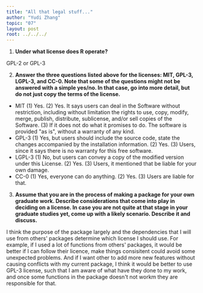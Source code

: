 ```yaml
---
title: "All that legal stuff..."
author: "Yudi Zhang"
topic: "07"
layout: post
root: ../../../
---
```


1. **Under what license does R operate?**

GPL-2 or GPL-3

2. **Answer the three questions listed above for the licenses: MIT, GPL-3,  LGPL-3, and CC-0. Note that some of the questions might not be answered with a simple yes/no. In that case, go into more detail, but do not just copy the terms of the license.**
- MIT
(1) Yes.
(2) Yes. It says users can deal in the Software without restriction, including without limitation the rights to use, copy, modify, merge, publish, distribute, sublicense, and/or sell copies of the Software.
(3) If it does not do what it promises to do. The software is provided "as is", without a warranty of any kind.
- GPL-3
(1) Yes, but users should include the source code, state the changes accompanied by the installation information.
(2) Yes.
(3) Users, since it says there is no warranty for this free software.
- LGPL-3
(1) No, but users can convey a copy of the modified version under this License.
(2) Yes.
(3) Users, it mentioned that be liable for your own damage.
- CC-0
(1) Yes, everyone can do anything.
(2) Yes.
(3) Users are liable for that.
3. **Assume that you are in the process of making a package for your own graduate work. Describe considerations that come into play in deciding on a license. In case you are not quite at that stage in your graduate studies yet, come up with a likely scenario. Describe it and discuss.**

I think the purpose of the package largely and the dependencies that I will use from others' packages determine which license I should use. 
For example, if I used a lot of functions from others' packages, it would be better if I can follow their licence, make things consisitent could avoid some unexpected problems.
And if I want other to add more new features without causing conflicts with my current package, I think it would be better to use GPL-3 license, such that I am aware of what have they done to my work, and once some functions in the package doesn't not workm they are responsible for that.
